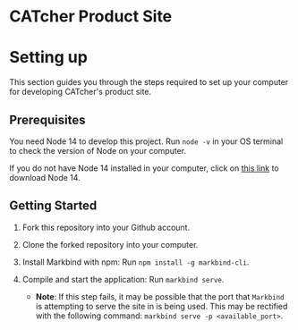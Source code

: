 # CATcher Product Site

# Setting up 
This section guides you through the steps required to set up your computer for developing CATcher's product site.

## Prerequisites
You need Node 14 to develop this project.
Run `node -v` in your OS terminal to check the version of Node on your computer.

If you do not have Node 14 installed in your computer, click on [this link](https://nodejs.org/en/blog/release/v14.21.2/) to download Node 14.

## Getting Started
1. Fork this repository into your Github account.

2. Clone the forked repository into your computer.

3. Install Markbind with npm: Run `npm install -g markbind-cli`.

4. Compile and start the application: Run `markbind serve`.
    - **Note**: If this step fails, it may be possible that the port that `Markbind` is attempting to serve the site in is being used. This may be rectified with the following command: `markbind serve -p <available_port>`.
